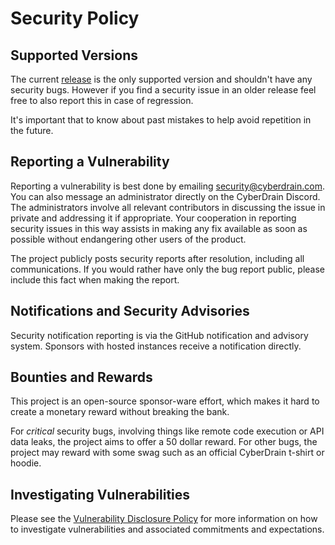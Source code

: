 # Security Policy

## Supported Versions

The current [release](/releases) is the only supported version and shouldn't have any security bugs. However if you find a security issue in an older release feel free to also report this in case of regression.

It's important that to know about past mistakes to help avoid repetition in the future.

## Reporting a Vulnerability

<!-- markdownlint-disable-next-line MD033 -->

Reporting a vulnerability is best done by emailing <a href="mailto:security@cyberdrain.com?subject=CIPP Security Issue">security@cyberdrain.com</a>.
You can also message an administrator directly on the CyberDrain Discord. The administrators involve all relevant contributors in discussing the issue in private and addressing it if appropriate. Your cooperation in reporting security issues in this way assists in making any fix available as soon as possible without endangering other users of the product.

The project publicly posts security reports after resolution, including all communications. If you would rather have only the bug report public, please include this fact when making the report.

## Notifications and Security Advisories

Security notification reporting is via the GitHub notification and advisory system. Sponsors with hosted instances receive a notification directly.

## Bounties and Rewards

This project is an open-source sponsor-ware effort, which makes it hard to create a monetary reward without breaking the bank.

For *critical* security bugs, involving things like remote code execution or API data leaks, the project aims to offer a 50 dollar reward. For other bugs, the project may reward with some swag such as an official CyberDrain t-shirt or hoodie.


## Investigating Vulnerabilities

Please see the [Vulnerability Disclosure Policy](/vdp) for more information on how to investigate vulnerabilities and associated commitments and expectations.
